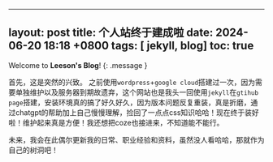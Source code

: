  ---
layout: post
title: 个人站终于建成啦
date: 2024-06-20 18:18 +0800
tags: [ jekyll, blog]
toc:  true
---
Welcome to **Leeson's Blog**! 
{: .message }


首先，这是突然的兴致。
之前使用`wordpress`+`google cloud`搭建过一次，因为需要单独维护以及服务器到期故遗弃，这个网站也是我头一回使用`jekyll`在`gtihub page`搭建，安装环境真的搞了好久好久，因为版本问题反复重装，真是折磨，通过chatgpt的帮助加上自己慢慢理解，捡回了一点点css知识哈哈！现在终于装好啦！维护起来真是方便！我还想把coze也接进来，不知道能不能行。

未来，我会在此偶尔更新我的日常、职业经验和资料，虽然没人看哈哈，那就作为自己的树洞吧！

